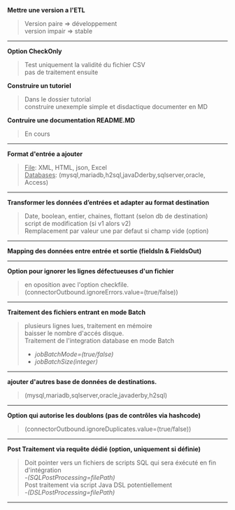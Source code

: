 **Mettre une version a l'ETL**  

>Version paire => développement  
>version impair => stable
<hr>

**Option CheckOnly**  
>Test uniquement la validité du fichier CSV  
>pas de traitement ensuite  

**Construire un tutoriel**  
> Dans le dossier tutorial  
> construire unexemple simple et disdactique 
> documenter en MD  

**Contruire une documentation README.MD**
>En cours
<hr>

**Format d'entrée a ajouter**  

><u>File</u>: XML, HTML, json, Excel  
><u>Databases</u>: (mysql,mariadb,h2sql,javaDderby,sqlserver,oracle, Access)
<hr>

**Transformer les données d’entrées et adapter au format destination**  

>Date, boolean, entier, chaines, flottant (selon db de destination)  
>script de modification (si v1 alors v2)  
>Remplacement par valeur une par defaut si champ vide (option)  
<hr>

**Mapping des données entre entrée et sortie (fieldsIn & FieldsOut)**  
<hr>

**Option pour ignorer les lignes défectueuses d'un fichier**  
>en oposition avec l'option checkfile. (connectorOutbound.ignoreErrors.value=(true/false))  
<hr>

**Traitement des fichiers entrant en mode Batch**  
>plusieurs lignes lues, traitement en mémoire  
>baisser le nombre d'accés disque.  
>Traitement de l'integration database en mode Batch  
>- *jobBatchMode=(true/false)*  
>- *jobBatchSize(integer)*  
<hr>

**ajouter d'autres base de données de destinations.**  
>(mysql,mariadb,sqlserver,oracle,javaderby,h2sql)
<hr>

**Option qui autorise les doublons (pas de contrôles via hashcode)**  
>(connectorOutbound.ignoreDuplicates.value=(true/false))  
<hr>

**Post Traitement via requête dédié (option, uniquement si définie)**  
>Doit pointer vers un fichiers de scripts SQL qui sera éxécuté en fin d'intégration  
>-*(SQLPostProcessing=filePath)*  
>Post traitement via script Java DSL potentiellement  
>-*(DSLPostProcessing=filePath)*  
<hr>
